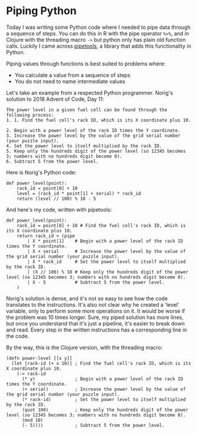 # Piping Python

Today I was writing some Python code where I needed to pipe data through a sequence of steps.
You can do this in R with the pipe operator `%>%`, and in Clojure with the threading macro `->` but python only has plain old function calls.
Luckily I came across [pipetools](https://github.com/0101/pipetools), a library that adds this functionality in Python.

Piping values through functions is best suited to problems where:
- You calculate a value from a sequence of steps
- You do not need to name intermediate values

Let's take an example from a respected Python programmer. Norig's solution to 2018 Advent of Code, Day 11:


```
The power level in a given fuel cell can be found through the following process:
1. 1. Find the fuel cell's rack ID, which is its X coordinate plus 10.

2. Begin with a power level of the rack ID times the Y coordinate.
3. Increase the power level by the value of the grid serial number (your puzzle input).
4. Set the power level to itself multiplied by the rack ID.
5. Keep only the hundreds digit of the power level (so 12345 becomes 3; numbers with no hundreds digit become 0).
6. Subtract 5 from the power level.
```

Here is Norig's Python code:
```
def power_level(point):
    rack_id = point[0] + 10
    level = (rack_id * point[1] + serial) * rack_id
    return (level // 100) % 10 - 5
```

And here's my code, written with pipetools:
```
def power_level(point):
    rack_id = point[0] + 10 # Find the fuel cell's rack ID, which is its X coordinate plus 10.
    return rack_id > (pipe
        | X * point[1]    # Begin with a power level of the rack ID times the Y coordinate.
        | X + serial      # Increase the power level by the value of the grid serial number (your puzzle input).
        | X * rack_id     # Set the power level to itself multiplied by the rack ID.
        | (X // 100) % 10 # Keep only the hundreds digit of the power level (so 12345 becomes 3; numbers with no hundreds digit become 0).
        | X - 5           # Subtract 5 from the power level.
    )
```

Norig's solution is dense, and it's not so easy to see how the code translates to the instructions.
It's also not clear why he created a 'level' variable, only to perform some more operations on it.
It would be worse if the problem was 10 times longer. Sure, my piped solution has more lines, but once you understand that it's just a pipeline, it's easier to break down and read. Every step in the written instructions has a corresponding line in the code.

By the way, this is the Clojure version, with the threading macro:

```
(defn power-level [[x y]]
  (let [rack-id (+ x 10)] ; Find the fuel cell's rack ID, which is its X coordinate plus 10.
    (-> rack-id
      (* y)               ; Begin with a power level of the rack ID times the Y coordinate.
      (+ serial)          ; Increase the power level by the value of the grid serial number (your puzzle input).
      (* rack-id)         ; Set the power level to itself multiplied by the rack ID.
      (quot 100)          ; Keep only the hundreds digit of the power level (so 12345 becomes 3; numbers with no hundreds digit become 0).
      (mod 10)
      (- 5))))            ; Subtract 5 from the power level.
```
